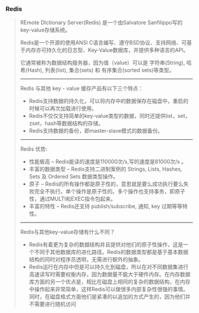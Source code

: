 ### Redis

> REmote DIctionary Server(Redis) 是一个由Salvatore Sanfilippo写的key-value存储系统。
>
> Redis是一个开源的使用ANSI C语言编写、遵守BSD协议、支持网络、可基于内存亦可持久化的日志型、Key-Value数据库，并提供多种语言的API。
>
> 它通常被称为数据结构服务器，因为值（value）可以是 字符串(String), 哈希(Hash), 列表(list), 集合(sets) 和 有序集合(sorted sets)等类型。
>
> ---------
>
> Redis 与其他 key - value 缓存产品有以下三个特点：
>
> - Redis支持数据的持久化，可以将内存中的数据保存在磁盘中，重启的时候可以再次加载进行使用。
> - Redis不仅仅支持简单的key-value类型的数据，同时还提供list，set，zset，hash等数据结构的存储。
> - Redis支持数据的备份，即master-slave模式的数据备份。
>
> -----
>
> Redis 优势:
>
> - 性能极高 – Redis能读的速度是110000次/s,写的速度是81000次/s 。
> - 丰富的数据类型 – Redis支持二进制案例的 Strings, Lists, Hashes, Sets 及 Ordered Sets 数据类型操作。
> - 原子 – Redis的所有操作都是原子性的，意思就是要么成功执行要么失败完全不执行。单个操作是原子性的。多个操作也支持事务，即原子性，通过MULTI和EXEC指令包起来。
> - 丰富的特性 – Redis还支持 publish/subscribe, 通知, key 过期等等特性。
>
> --------
>
> Redis与其他key-value存储有什么不同？
>
> - Redis有着更为复杂的数据结构并且提供对他们的原子性操作，这是一个不同于其他数据库的进化路径。Redis的数据类型都是基于基本数据结构的同时对程序员透明，无需进行额外的抽象。
> - Redis运行在内存中但是可以持久化到磁盘，所以在对不同数据集进行高速读写时需要权衡内存，因为数据量不能大于硬件内存。在内存数据库方面的另一个优点是，相比在磁盘上相同的复杂的数据结构，在内存中操作起来非常简单，这样Redis可以做很多内部复杂性很强的事情。同时，在磁盘格式方面他们是紧凑的以追加的方式产生的，因为他们并不需要进行随机访问